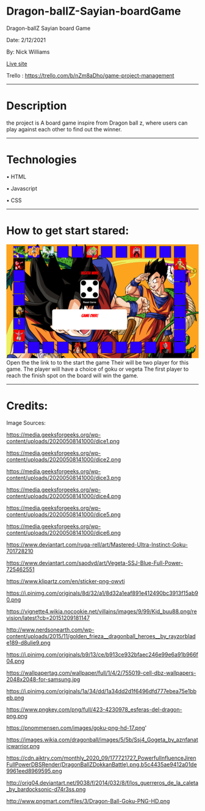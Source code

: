 # Dragon-ballZ-Sayian-boardGame
Dragon-ballZ Sayian board Game 

Date: 2/12/2021 

By: Nick Williams 


[Live site](plain-apples.surge.sh)


Trello : https://trello.com/b/nZm8aDho/game-project-management
***


# Description
 the project is A board game inspire from Dragon ball z, where users can play against each other to find out the winner. 
***

# Technologies 
• HTML

• Javascript

• CSS
***
# How to get start stared:
![mockup](images/Gameshot.png)
Open the the link to to the start the game 
Their will be two player for this game. 
The player will have a choice of goku or vegeta 
The first player to reach the finish spot on the board will win the game. 
***

# Credits: 

Image Sources: 

https://media.geeksforgeeks.org/wp-content/uploads/20200508141000/dice1.png

https://media.geeksforgeeks.org/wp-content/uploads/20200508141000/dice2.png

https://media.geeksforgeeks.org/wp-content/uploads/20200508141000/dice3.png

https://media.geeksforgeeks.org/wp-content/uploads/20200508141000/dice4.png

https://media.geeksforgeeks.org/wp-content/uploads/20200508141000/dice5.png

https://media.geeksforgeeks.org/wp-content/uploads/20200508141000/dice6.png

https://www.deviantart.com/ruga-rell/art/Mastered-Ultra-Instinct-Goku-701728210

https://www.deviantart.com/saodvd/art/Vegeta-SSJ-Blue-Full-Power-725462551

https://www.klipartz.com/en/sticker-png-owvti

https://i.pinimg.com/originals/8d/32/a1/8d32a1eaf891e412490bc3913f15ab90.png

https://vignette4.wikia.nocookie.net/villains/images/9/99/Kid_buu88.png/revision/latest?cb=20151209181147

http://www.nerdsonearth.com/wp-content/uploads/2015/11/golden_frieza__dragonball_heroes__by_rayzorblade189-d8ulie9.png

https://i.pinimg.com/originals/b9/13/ce/b913ce932bfaec246e99e6a91b966f04.png

https://wallpapertag.com/wallpaper/full/1/4/2/755019-cell-dbz-wallpapers-2048x2048-for-samsung.jpg

https://i.pinimg.com/originals/1a/34/dd/1a34dd2d1f6496dfd777ebea75e1bbeb.png

https://www.pngkey.com/png/full/423-4230978_esferas-del-dragon-png.png

https://pnommensen.com/images/goku-png-hd-17.png'   

https://images.wikia.com/dragonball/images/5/5b/Ssj4_Gogeta_by_aznfanaticwarrior.png

https://cdn.aiktry.com/monthly_2020_09/177721727_PowerfulInfluenceJirenFullPowerDBSRender(DragonBallZDokkanBattle).png.b5c4435ae9412a01de9961eed8969595.png

http://orig04.deviantart.net/9038/f/2014/032/8/f/los_guerreros_de_la_caleta_by_bardocksonic-d74r3ss.png

http://www.pngmart.com/files/3/Dragon-Ball-Goku-PNG-HD.png